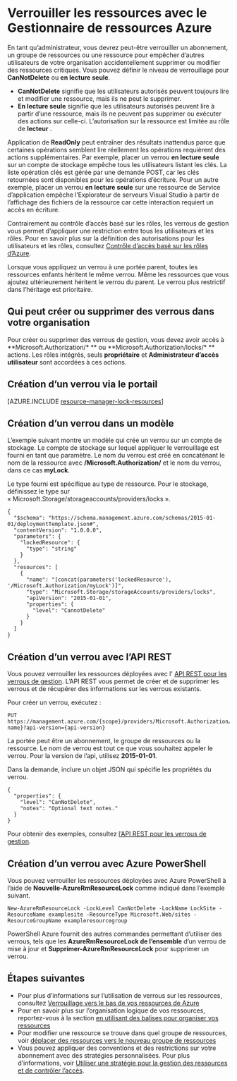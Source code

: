 <properties 
    pageTitle="Verrouiller les ressources avec le Gestionnaire de ressources | Microsoft Azure" 
    description="Empêcher les utilisateurs de la mise à jour ou la suppression de certaines ressources en appliquant une restriction à tous les utilisateurs et les rôles." 
    services="azure-resource-manager" 
    documentationCenter="" 
    authors="tfitzmac" 
    manager="timlt" 
    editor="tysonn"/>

<tags 
    ms.service="azure-resource-manager" 
    ms.workload="multiple" 
    ms.tgt_pltfrm="na" 
    ms.devlang="na" 
    ms.topic="article" 
    ms.date="08/15/2016" 
    ms.author="tomfitz"/>

# <a name="lock-resources-with-azure-resource-manager"></a>Verrouiller les ressources avec le Gestionnaire de ressources Azure

En tant qu’administrateur, vous devrez peut-être verrouiller un abonnement, un groupe de ressources ou une ressource pour empêcher d’autres utilisateurs de votre organisation accidentellement supprimer ou modifier des ressources critiques. Vous pouvez définir le niveau de verrouillage pour **CanNotDelete** ou **en lecture seule**. 

- **CanNotDelete** signifie que les utilisateurs autorisés peuvent toujours lire et modifier une ressource, mais ils ne peut le supprimer. 
- **En lecture seule** signifie que les utilisateurs autorisés peuvent lire à partir d’une ressource, mais ils ne peuvent pas supprimer ou exécuter des actions sur celle-ci. L’autorisation sur la ressource est limitée au rôle de **lecteur** . 

Application de **ReadOnly** peut entraîner des résultats inattendus parce que certaines opérations semblent lire réellement les opérations requièrent des actions supplémentaires. Par exemple, placer un verrou **en lecture seule** sur un compte de stockage empêche tous les utilisateurs listant les clés. La liste opération clés est gérée par une demande POST, car les clés retournées sont disponibles pour les opérations d’écriture. Pour un autre exemple, placer un verrou **en lecture seule** sur une ressource de Service d’application empêche l’Explorateur de serveurs Visual Studio à partir de l’affichage des fichiers de la ressource car cette interaction requiert un accès en écriture.

Contrairement au contrôle d’accès basé sur les rôles, les verrous de gestion vous permet d’appliquer une restriction entre tous les utilisateurs et les rôles. Pour en savoir plus sur la définition des autorisations pour les utilisateurs et les rôles, consultez [Contrôle d’accès basé sur les rôles d’Azure](./active-directory/role-based-access-control-configure.md).

Lorsque vous appliquez un verrou à une portée parent, toutes les ressources enfants héritent le même verrou. Même les ressources que vous ajoutez ultérieurement héritent le verrou du parent. Le verrou plus restrictif dans l’héritage est prioritaire.

## <a name="who-can-create-or-delete-locks-in-your-organization"></a>Qui peut créer ou supprimer des verrous dans votre organisation

Pour créer ou supprimer des verrous de gestion, vous devez avoir accès à **Microsoft.Authorization/\* ** ou **Microsoft.Authorization/locks/\* ** actions. Les rôles intégrés, seuls **propriétaire** et **Administrateur d’accès utilisateur** sont accordées à ces actions.

## <a name="creating-a-lock-through-the-portal"></a>Création d’un verrou via le portail

[AZURE.INCLUDE [resource-manager-lock-resources](../includes/resource-manager-lock-resources.md)]

## <a name="creating-a-lock-in-a-template"></a>Création d’un verrou dans un modèle

L’exemple suivant montre un modèle qui crée un verrou sur un compte de stockage. Le compte de stockage sur lequel appliquer le verrouillage est fourni en tant que paramètre. Le nom du verrou est créé en concaténant le nom de la ressource avec **/Microsoft.Authorization/** et le nom du verrou, dans ce cas **myLock**.

Le type fourni est spécifique au type de ressource. Pour le stockage, définissez le type sur « Microsoft.Storage/storageaccounts/providers/locks ».

    {
      "$schema": "https://schema.management.azure.com/schemas/2015-01-01/deploymentTemplate.json#",
      "contentVersion": "1.0.0.0",
      "parameters": {
        "lockedResource": {
          "type": "string"
        }
      },
      "resources": [
        {
          "name": "[concat(parameters('lockedResource'), '/Microsoft.Authorization/myLock')]",
          "type": "Microsoft.Storage/storageAccounts/providers/locks",
          "apiVersion": "2015-01-01",
          "properties": {
            "level": "CannotDelete"
          }
        }
      ]
    }

## <a name="creating-a-lock-with-rest-api"></a>Création d’un verrou avec l’API REST

Vous pouvez verrouiller les ressources déployées avec l' [API REST pour les verrous de gestion](https://msdn.microsoft.com/library/azure/mt204563.aspx). L’API REST vous permet de créer et de supprimer les verrous et de récupérer des informations sur les verrous existants.

Pour créer un verrou, exécutez :

    PUT https://management.azure.com/{scope}/providers/Microsoft.Authorization/locks/{lock-name}?api-version={api-version}

La portée peut être un abonnement, le groupe de ressources ou la ressource. Le nom de verrou est tout ce que vous souhaitez appeler le verrou. Pour la version de l’api, utilisez **2015-01-01**.

Dans la demande, inclure un objet JSON qui spécifie les propriétés du verrou.

    {
      "properties": {
        "level": "CanNotDelete",
        "notes": "Optional text notes."
      }
    } 

Pour obtenir des exemples, consultez [l’API REST pour les verrous de gestion](https://msdn.microsoft.com/library/azure/mt204563.aspx).

## <a name="creating-a-lock-with-azure-powershell"></a>Création d’un verrou avec Azure PowerShell

Vous pouvez verrouiller les ressources déployées avec Azure PowerShell à l’aide de **Nouvelle-AzureRmResourceLock** comme indiqué dans l’exemple suivant.

    New-AzureRmResourceLock -LockLevel CanNotDelete -LockName LockSite -ResourceName examplesite -ResourceType Microsoft.Web/sites -ResourceGroupName exampleresourcegroup

PowerShell Azure fournit des autres commandes permettant d’utiliser des verrous, tels que les **AzureRmResourceLock de l’ensemble** d’un verrou de mise à jour et **Supprimer-AzureRmResourceLock** pour supprimer un verrou.

## <a name="next-steps"></a>Étapes suivantes

- Pour plus d’informations sur l’utilisation de verrous sur les ressources, consultez [Verrouillage vers le bas de vos ressources de Azure](http://blogs.msdn.com/b/cloud_solution_architect/archive/2015/06/18/lock-down-your-azure-resources.aspx)
- Pour en savoir plus sur l’organisation logique de vos ressources, reportez-vous à la section [en utilisant des balises pour organiser vos ressources](resource-group-using-tags.md)
- Pour modifier une ressource se trouve dans quel groupe de ressources, voir [déplacer des ressources vers le nouveau groupe de ressources](resource-group-move-resources.md)
- Vous pouvez appliquer des conventions et des restrictions sur votre abonnement avec des stratégies personnalisées. Pour plus d’informations, voir [Utiliser une stratégie pour la gestion des ressources et de contrôler l’accès](resource-manager-policy.md).
